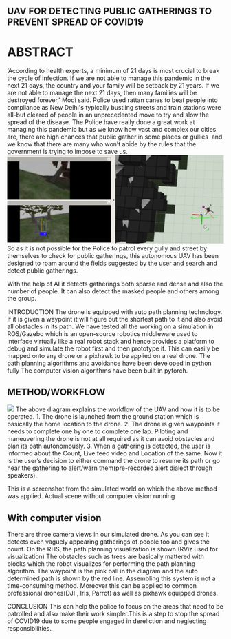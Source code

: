 ## UAV FOR DETECTING PUBLIC GATHERINGS TO PREVENT SPREAD OF COVID19 
 
# ABSTRACT 

‘According to health experts, a minimum of 21 days is most crucial to break the cycle of infection. If we are not able to manage this pandemic in the next 21 days, the country and your family will be setback by 21 years. If we are not able to manage the next 21 days, then many families will be destroyed forever,' Modi said. Police used rattan canes to beat people into compliance as New Delhi's typically bustling streets and train stations were all-but cleared of people in an unprecedented move to try and slow the spread of the disease. The Police have really done a great work at managing this pandemic but as we know how vast and complex our cities are, there are high chances that public gather in some places or ​gullies ​ and we know that there are many who won’t abide by the rules that the government is trying to impose to save us. 
![](imgdr3final.jpg)
So as it is not possible for the Police to patrol every gully and street by themselves to check for public gatherings, this autonomous UAV has been designed to roam around the fields suggested by the user and search and detect public gatherings. 
 
With the help of AI it detects gatherings both sparse and dense and also the number of people. It can also detect the masked people and others among the group. 
 
INTRODUCTION The drone is equipped with auto path planning technology. If it is given a waypoint it will figure out the shortest path to it and also avoid all obstacles in its path.  We have tested all the working on a simulation in ROS/Gazebo which is an open-source robotics middleware used to interface virtually like a real robot stack and hence provides a platform to debug and simulate the robot first and then prototype it. This can easily be mapped onto any drone or a pixhawk to be applied on a real drone. 
The path planning algorithms and avoidance have been developed in python fully The computer vision algorithms have been built in pytorch. 
 
## METHOD/WORKFLOW 
 ![](Diagram.png)
The above diagram explains the workflow of the UAV and how it is to be operated. 1. The drone is launched from the ground station which is basically the home location to the drone. 2. The drone is given waypoints it needs to complete one by one to complete one lap. Piloting and maneuvering the drone is not at all required as it can avoid obstacles and plan its path autonomously. 3. When a gathering is detected, the user is informed about the Count, Live feed video and Location of the same. Now it is the user’s decision to either command the drone to resume its path or go near the gathering to alert/warn them(pre-recorded alert dialect through speakers).  
 
This is a screenshot from the simulated world on which the above method was applied. Actual scene without computer vision running 
 
## With computer vision  
 
There are three camera views in our simulated drone. As you can see it detects even vaguely appearing gatherings of people too and gives the count. On the RHS, the path planning visualization is shown.(RViz used for visualization) The obstacles such as trees are basically mattered with blocks which the robot visualizes for performing the path planning algorithm. The waypoint is the pink ball in the diagram and the auto determined path is shown by the red line. Assembling this system is not a time-consuming method. Moreover this can be applied to common professional drones(DJI , Iris, Parrot) as well as pixhawk equipped drones. 
 
CONCLUSION This can help the police to focus on the areas that need to be patrolled and also make their work simpler.This is a step to stop the spread of COVID19 due to some people engaged in dereliction and neglecting responsibilities. 
